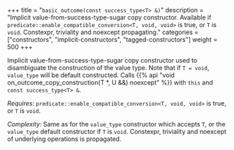 +++
title = "`basic_outcome(const success_type<T> &)`"
description = "Implicit value-from-success-type-sugar copy constructor. Available if `predicate::enable_compatible_conversion<T, void, void>` is true, or `T` is `void`. Constexpr, triviality and noexcept propagating."
categories = ["constructors", "implicit-constructors", "tagged-constructors"]
weight = 500
+++

Implicit value-from-success-type-sugar copy constructor used to disambiguate the construction of the value type.
Note that if `T = void`, `value_type` will be default constructed.  Calls {{% api "void on_outcome_copy_construction(T *, U &&) noexcept" %}} with `this` and `const success_type<T> &`.

*Requires*: `predicate::enable_compatible_conversion<T, void, void>` is true, or `T` is `void`.

*Complexity*: Same as for the `value_type` constructor which accepts `T`, or the `value_type` default constructor if `T` is `void`. Constexpr, triviality and noexcept of underlying operations is propagated.